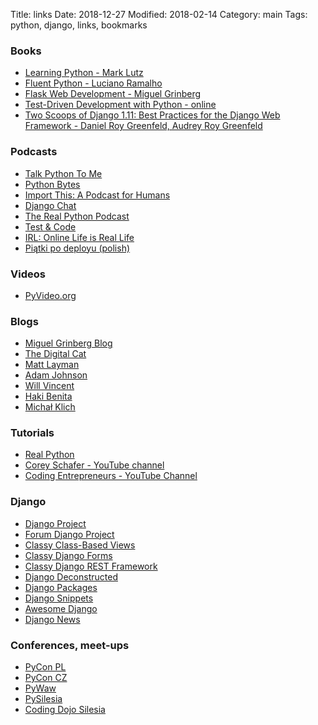 Title: links
Date: 2018-12-27
Modified: 2018-02-14
Category: main
Tags: python, django, links, bookmarks

### Books

- [Learning Python - Mark Lutz](http://shop.oreilly.com/product/0636920028154.do)
- [Fluent Python - Luciano Ramalho](http://shop.oreilly.com/product/0636920032519.do)
- [Flask Web Development - Miguel Grinberg](http://shop.oreilly.com/product/0636920089056.do)
- [Test-Driven Development with Python - online](http://www.obeythetestinggoat.com/)
- [Two Scoops of Django 1.11: Best Practices for the Django Web Framework - Daniel Roy Greenfeld, Audrey Roy Greenfeld](https://www.roygreenfeld.com/collections/two-scoops-press/products/two-scoops-of-django-1-11)

### Podcasts

- [Talk Python To Me](https://talkpython.fm/)
- [Python Bytes](https://pythonbytes.fm/)
- [Import This: A Podcast for Humans](https://www.kennethreitz.org/import-this/)
- [Django Chat](https://djangochat.com/)
- [The Real Python Podcast](https://realpython.com/podcasts/rpp/)
- [Test & Code](https://testandcode.com/)
- [IRL: Online Life is Real Life](https://irlpodcast.org/)
- [Piątki po deployu (polish)](https://soundcloud.com/user-290159543)

### Videos

- [PyVideo.org](https://pyvideo.org/)

### Blogs

- [Miguel Grinberg Blog](https://blog.miguelgrinberg.com/)
- [The Digital Cat](http://blog.thedigitalcatonline.com/)
- [Matt Layman](https://www.mattlayman.com/)
- [Adam Johnson](https://adamj.eu/tech/)
- [Will Vincent](https://wsvincent.com/)
- [Haki Benita](https://hakibenita.com/)
- [Michał Klich](https://klichx.dev/)

### Tutorials

- [Real Python](https://realpython.com/)
- [Corey Schafer - YouTube channel](https://www.youtube.com/channel/UCCezIgC97PvUuR4_gbFUs5g)
- [Coding Entrepreneurs - YouTube Channel](https://www.youtube.com/channel/UCWEHue8kksIaktO8KTTN_zg)

### Django

- [Django Project](https://www.djangoproject.com/)
- [Forum Django Project](https://forum.djangoproject.com/)
- [Classy Class-Based Views](https://ccbv.co.uk/)
- [Classy Django Forms](https://cdf.9vo.lt/)
- [Classy Django REST Framework](http://www.cdrf.co/)
- [Django Deconstructed](https://djangodeconstructed.com/)
- [Django Packages](https://djangopackages.org/)
- [Django Snippets](https://djangosnippets.org/)
- [Awesome Django](https://github.com/wsvincent/awesome-django)
- [Django News](https://django-news.com/)

### Conferences, meet-ups

- [PyCon PL](https://pl.pycon.org/)
- [PyCon CZ](https://cz.pycon.org/)
- [PyWaw](http://pywaw.org/)
- [PySilesia](http://pysilesia.pl/)
- [Coding Dojo Silesia](https://www.meetup.com/pl-PL/Coding-Dojo-Silesia/)
